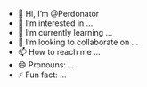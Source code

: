- 👋 Hi, I’m @Perdonator
- 👀 I’m interested in ...
- 🌱 I’m currently learning ...
- 💞️ I’m looking to collaborate on ...
- 📫 How to reach me ...
- 😄 Pronouns: ...
- ⚡ Fun fact: ...

<!---
Perdonator/Perdonator is a ✨ special ✨ repository because its `README.md` (this file) appears on your GitHub profile.
You can click the Preview link to take a look at your changes.
--->
